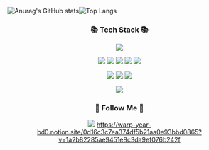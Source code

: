 <!--
**harrysci/harrysci** is a ✨ _special_ ✨ repository because its `README.md` (this file) appears on your GitHub profile.

Here are some ideas to get you started:

- 🔭 I’m currently working on ...
- 🌱 I’m currently learning ...
- 👯 I’m looking to collaborate on ...
- 🤔 I’m looking for help with ...
- 💬 Ask me about ...
- 📫 How to reach me: ...
- 😄 Pronouns: ...
- ⚡ Fun fact: ...
-->



![Anurag's GitHub stats](https://github-readme-stats.vercel.app/api?username=harrysci&show_icons=true&theme=radical)![Top Langs](https://github-readme-stats.vercel.app/api/top-langs/?username=harrysci&layout=compact&theme=tokyonight)

<div align="center">
<h3 align="center">📚 Tech Stack 📚</h3>
<img src="https://img.shields.io/badge/Visual Studio code-007ACC?style=for-the-badge&logo=Visual Studio code&logoColor=#007ACC"/>

<img src="https://img.shields.io/badge/react-40AEF0?style=for-the-badge&logo=react&logoColor=#40AEF0"/> <img src="https://img.shields.io/badge/typescript-004088?style=for-the-badge&logo=typescript&logoColor=#004088"/> <img src="https://img.shields.io/badge/Nest-E0234E?style=for-the-badge&logo=NestJs&logoColor=#E0234E"/> <img src="https://img.shields.io/badge/python-F7DF1E?style=for-the-badge&logo=python&logoColor=#F7DF1E"/> <img src="https://img.shields.io/badge/Flask-17202C?style=for-the-badge&logo=Flask&logoColor=#ffffff"/>

<img src="https://img.shields.io/badge/html5-FFCC22?style=for-the-badge&logo=html5&logoColor=#FF9E0F"/> <img src="https://img.shields.io/badge/css3-FFCC22?style=for-the-badge&logo=css3&logoColor=#FFCC22"/> <img src="https://img.shields.io/badge/javascript-F7DF1E?style=for-the-badge&logo=javascript&logoColor=#FFFFFF"/>

<img src="https://img.shields.io/badge/Amazon Aws-FF9900?style=for-the-badge&logo=AmazonAws&logoColor=#FF9900"/>
  <h3 align="center">🌈 Follow Me 🌈</h3>
 
  
<img src="https://img.shields.io/badge/NOTION-17202C?style=for-the-badge&logo=notion&logoColor=#ffffff"/>
   <a href="https://warp-year-bd0.notion.site/0d16c3c7ea374df5b21aa0e93bbd0865?v=1a2b82285ae9451e8c3da9ef076b242f">https://warp-year-bd0.notion.site/0d16c3c7ea374df5b21aa0e93bbd0865?v=1a2b82285ae9451e8c3da9ef076b242f</a>
</div>
